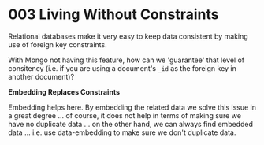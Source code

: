# 003 Living Without Constraints

Relational databases make it very easy to keep data consistent by making use of foreign key constraints.

With Mongo not having this feature, how can we 'guarantee' that level of consitency (i.e. if you are using a document's `_id` as the foreign key in another document)?

**Embedding Replaces Constraints**

Embedding helps here. By embedding the related data we solve this issue in a great degree ... of course, it does not help in terms of making sure we have no duplicate data ... on the other hand, we can always find embedded data ... i.e. use data-embedding to make sure we don't duplicate data.